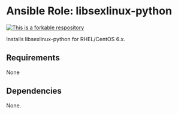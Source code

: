 # Ansible Role: libsexlinux-python

[![This is a forkable respository](https://img.shields.io/badge/forkable-yes-brightgreen.svg)](https://basicallydan.github.io/forkability/?u=ericmdev&r=ansible-role-libsexlinux-python)

Installs libsexlinux-python for RHEL/CentOS 6.x.

## Requirements

None

## Dependencies

None.
